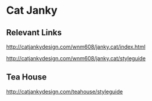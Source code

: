 # Cat Janky

## Relevant Links
http://catjankydesign.com/wnm608/janky.cat/index.html

http://catjankydesign.com/wnm608/janky.cat/styleguide

## Tea House
http://catjankydesign.com/teahouse/styleguide